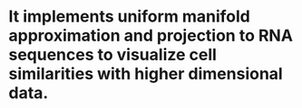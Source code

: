 # It implements uniform manifold approximation and projection to RNA sequences to visualize cell similarities with higher dimensional data.
